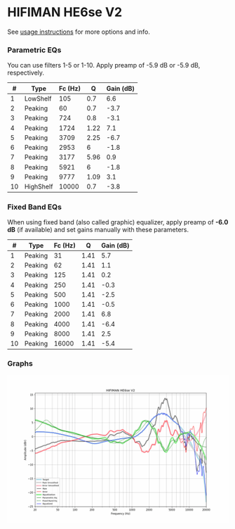 # HIFIMAN HE6se V2
See [usage instructions](https://github.com/jaakkopasanen/AutoEq#usage) for more options and info.

### Parametric EQs
You can use filters 1-5 or 1-10. Apply preamp of -5.9 dB or -5.9 dB, respectively.

|   # | Type      |   Fc (Hz) |    Q |   Gain (dB) |
|-----|-----------|-----------|------|-------------|
|   1 | LowShelf  |       105 | 0.7  |         6.6 |
|   2 | Peaking   |        60 | 0.7  |        -3.7 |
|   3 | Peaking   |       724 | 0.8  |        -3.1 |
|   4 | Peaking   |      1724 | 1.22 |         7.1 |
|   5 | Peaking   |      3709 | 2.25 |        -6.7 |
|   6 | Peaking   |      2953 | 6    |        -1.8 |
|   7 | Peaking   |      3177 | 5.96 |         0.9 |
|   8 | Peaking   |      5921 | 6    |        -1.8 |
|   9 | Peaking   |      9777 | 1.09 |         3.1 |
|  10 | HighShelf |     10000 | 0.7  |        -3.8 |

### Fixed Band EQs
When using fixed band (also called graphic) equalizer, apply preamp of **-6.0 dB** (if available) and set gains manually with these parameters.

|   # | Type    |   Fc (Hz) |    Q |   Gain (dB) |
|-----|---------|-----------|------|-------------|
|   1 | Peaking |        31 | 1.41 |         5.7 |
|   2 | Peaking |        62 | 1.41 |         1.1 |
|   3 | Peaking |       125 | 1.41 |         0.2 |
|   4 | Peaking |       250 | 1.41 |        -0.3 |
|   5 | Peaking |       500 | 1.41 |        -2.5 |
|   6 | Peaking |      1000 | 1.41 |        -0.5 |
|   7 | Peaking |      2000 | 1.41 |         6.8 |
|   8 | Peaking |      4000 | 1.41 |        -6.4 |
|   9 | Peaking |      8000 | 1.41 |         2.5 |
|  10 | Peaking |     16000 | 1.41 |        -5.4 |

### Graphs
![](./HIFIMAN%20HE6se%20V2.png)
